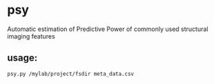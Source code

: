 # psy

Automatic estimation of Predictive Power of commonly used structural imaging features


## usage:

`psy.py /mylab/project/fsdir meta_data.csv`



